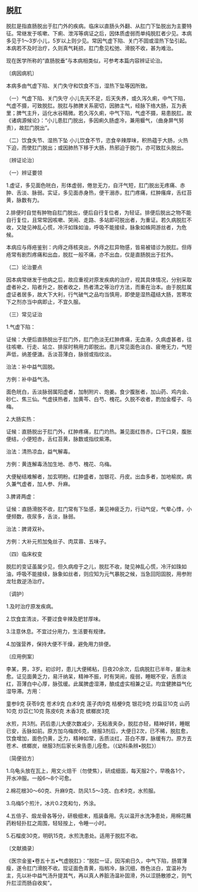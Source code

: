 ## 脱肛

脱肛是指直肠脱出于肛门外的疾病。临床以直肠头外翻、从肛门下坠脱出为主要特征。常继发于咳嗽、下痢、泄泻等病证之后，因体质虚弱而单纯脱肛者少见。本病多见于1〜3岁小儿，5岁以上则少见。常因气虚下陷、关门不固或湿热下坠引起。本病若不及时治疗，久则真气耗损，肛门愈见松弛、滑脱不收，甚为难治。

现在医学所称的“直肠脱垂”与本病相类似，可参考本篇内容辨证论治。

〔病因病机〕

本病多由气虚下陷、关门失守和饮食不当，湿热下坠等因所致。

（一）气虚下陷、关门失守 小儿先天不足，后天失养，或久泻久痢，中气下陷，气虚不摄，可致脱肛。脱肛与肺脾关系密切，因肺主气，经脉下络大肠，互为表里；脾气主升，运化水谷精微。若久泻久痢，中气下陷，气虚不摄，易患脱肛。故《诸病源候论》：“小儿患肛门脱出，多因痢久肠虚冷，兼用躽气，（曲身屏气努责），故肛门脱出”。

（二）饮食失节、湿热下坠 小儿饮食不节，恣食辛辣厚味，积热蕴于大肠，火热下迫，而使肛门脱出；或因肺热下移于大肠，热邪迫于脱门，亦可致肛头脱出。

〔辨证论治〕

（一）辨证要领

1.虚证，多见面色㿠白，形体虚弱，倦怠无力，自汗气短，肛门脱出无疼痛、赤肿、舌淡、脉弱。实证，多见面赤身热，便干溺赤，肛门疼痛，红肿瘙痒，舌红苔黄，脉数有力。

2.排便时自觉有肿物自肛门脱出，便后自行复位者，为轻证。排便后脱出之物不能自行复位，且常常因咳嗽、哭闹、走路、多站即可脱出者，为重证。若久病脱肛不收，又陡见神乱心慌，冷汗如珠如油，呼吸不能接续，脉象如蛛网游丝者，为危候。

本病应与痔疮鉴别：内痔之痔核突出，外痔之肛异物感，皆易被错诊为脱肛。但痔疮常有剧烈疼痛和出血，脱肛一般不痛，亦不出血，仅是直肠脱出于肛外。

（二）论治要点

因本病常继发于他病之后，故应重视对原发疾病的治疗，视其具体情况，分别采取虚者补之，陷者升之，脱者收之，热者清之等治疗方法，而重在治本。由于脱肛属虚证者居多，故大下大利，行气破气之品均当慎用，即使是湿热蕴结大肠，苦寒攻下之剂亦当中病即止，不宜久服。

（三）常见证治

1.气虚下陷：

证候：大便后直肠脱出于肛门外，肛门色淡无红肿疼痛，无血液，久病虚甚者，往往咳嗽、行走、站立、排尿时稍用力即脱出。患儿常见面色淡白、疲倦无力，气短声低，纳差便溏。舌淡苔薄白，脉弱或指纹淡。

治法：补中益气固脱。

方例：补中益气汤。

面色㿠白，舌淡脉弱属阳虚者，加制附片、炮姜。食少腹胀者，加山药、鸡内金、砂仁、焦三仙。气虚挟热者，加黄芩、白芍、槐花。久脱不收者，酌加金樱子、乌梅。

2.大肠实热：

证候：直肠脱出于肛门外，红肿疼痛，肛门灼热。兼见面红唇赤，口干口臭，腹胀便结，小便短赤，舌红苔黄，脉数或指纹紫滞。

治法：清热凉血，益气解毒。

方例：黄连解毒汤加生地、赤芍、槐花、乌梅。

大便秘结难解者，加玄明粉。红肿盛者，加银花、丹皮。出血多者，加地榆炭。病久兼气虚者，加人参、升麻。

3.脾肾两虚：

证候：直肠滑脱不收，肛门常有下坠感，兼见神疲乏力，行动气促，气晕心悸，小便频数，夜尿多，舌淡，脉弱。

治法：脾肾双补。

方例：大补元煎加兔丝子、肉苁蓉、五味子。

（四）临床权变

脱肛的变证虽属少见，但久病疳于之儿，脱肛不收，陡见神乱心慌，冷汗如珠如油，呼吸不能接续，脉象如丝者，则应知为元气暴脱之候，当急回阳固脱，用参附龙牡救逆汤治疗。

〔调护〕

1.及时治疗原发疾病。

2.饮食宜清淡，不要过食辛辣及肥甘厚味。

3.注意休息。不宜过分用力，生活要有规律。

4.加强营养，保持大便不干燥，避免用力排便。

〔应用例案〕

李某，男，3岁。初诊时，患儿大便稀粘，日夜20余次，后病脱肛已半年，屡治未愈。证见面黄乏力，易汗纳呆，精神不振，时有哭闹，瘦弱，睡眠不安，舌质淡红，苔薄白中心厚，脉弦缓。此属脾虚湿滞，酿成虚实相兼之证。均宜健脾益气化湿导滞。方用：

童参9克 茯苓9克 苍术9克 白术9克 莲子肉9克 桔梗9克 银花9克 炒扁豆10克 山药10克 炒苡仁10克 陈皮6克 木香3克 槟榔炭3克

水煎，共3剂。药后患儿大便次数减少，无粘液夹杂，脱肛亦轻，精神好转，睡眠已安，舌脉如前。原方加乌梅炭6克，继服3剂后，大便日2次，已不稀，脱肛愈，饮食增加，面色仍黄，乏力，精神如常，舌质淡红，苔白不厚，脉缓有力。原方去苍术、槟榔炭，继服3剂后家长来告患儿痊愈。（《幼科条辨•脱肛》）

〔简便验方〕

1.乌龟头放在瓦上，用文火焙干（勿使焦），研成细面，每天服2个，早晚各1个，开水冲服。一般6〜8个可愈。

2.棉花根30〜60克、升麻9克、防风1.5〜3克、白术9克，水煎服。

3.乌梅5个煎汁，冰片0.2克和匀，外涂。

4.五倍子、煅龙骨各等分，研极细末，瓶装备用。先以温开水洗净患处，用棉花蘸药粉轻扑肛之周围，轻轻按上，令睡一小时。

5.石榴皮30克，明矾15克，水煎洗患处。适用于脱肛不收。

〔文献摘录〕

《医宗金鉴•卷五十五•气虚脱肛》：“脱肛一证，因泻痢日久，中气下陷，肠胃薄瘦，遂令肛门滑脱不收。现证面色青黄，指梢冷，脉沉细，唇色淡白，宜温补为主，先以补中益气汤升提其气，再以真人养脏汤温补固滑，外以涩肠散掺之，则气升肛涩而肠自收矣”。
